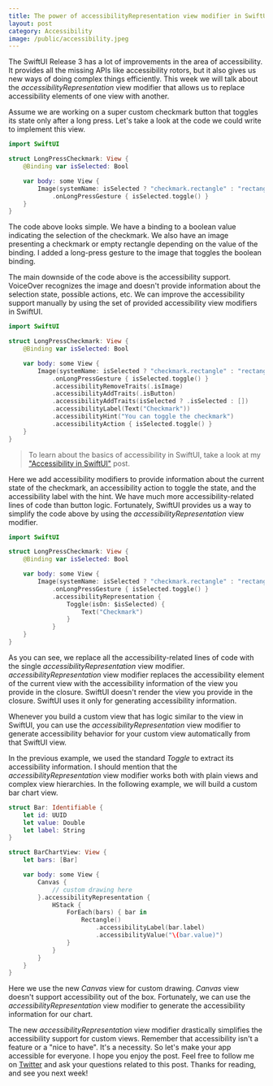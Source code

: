 ```yaml
---
title: The power of accessibilityRepresentation view modifier in SwiftUI
layout: post
category: Accessibility
image: /public/accessibility.jpeg
---
```


The SwiftUI Release 3 has a lot of improvements in the area of accessibility. It provides all the missing APIs like accessibility rotors, but it also gives us new ways of doing complex things efficiently. This week we will talk about the *accessibilityRepresentation* view modifier that allows us to replace accessibility elements of one view with another.

Assume we are working on a super custom checkmark button that toggles its state only after a long press. Let's take a look at the code we could write to implement this view.

```swift
import SwiftUI

struct LongPressCheckmark: View {
    @Binding var isSelected: Bool

    var body: some View {
        Image(systemName: isSelected ? "checkmark.rectangle" : "rectangle")
            .onLongPressGesture { isSelected.toggle() }
    }
}
```

The code above looks simple. We have a binding to a boolean value indicating the selection of the checkmark. We also have an image presenting a checkmark or empty rectangle depending on the value of the binding. I added a long-press gesture to the image that toggles the boolean binding.

The main downside of the code above is the accessibility support. VoiceOver recognizes the image and doesn't provide information about the selection state, possible actions, etc. We can improve the accessibility support manually by using the set of provided accessibility view modifiers in SwiftUI.

```swift
import SwiftUI

struct LongPressCheckmark: View {
    @Binding var isSelected: Bool

    var body: some View {
        Image(systemName: isSelected ? "checkmark.rectangle" : "rectangle")
            .onLongPressGesture { isSelected.toggle() }
            .accessibilityRemoveTraits(.isImage)
            .accessibilityAddTraits(.isButton)
            .accessibilityAddTraits(isSelected ? .isSelected : [])
            .accessibilityLabel(Text("Checkmark"))
            .accessibilityHint("You can toggle the checkmark")
            .accessibilityAction { isSelected.toggle() }
    }
}
```

> To learn about the basics of accessibility in SwiftUI, take a look at my ["Accessibility in SwiftUI"](/2019/09/10/accessibility-in-swiftui/) post.

Here we add accessibility modifiers to provide information about the current state of the checkmark, an accessibility action to toggle the state, and the accessibility label with the hint. We have much more accessibility-related lines of code than button logic. Fortunately, SwiftUI provides us a way to simplify the code above by using the *accessibilityRepresentation* view modifier.

```swift
import SwiftUI

struct LongPressCheckmark: View {
    @Binding var isSelected: Bool

    var body: some View {
        Image(systemName: isSelected ? "checkmark.rectangle" : "rectangle")
            .onLongPressGesture { isSelected.toggle() }
            .accessibilityRepresentation {
                Toggle(isOn: $isSelected) {
                    Text("Checkmark")
                }
            }
    }
}
```

As you can see, we replace all the accessibility-related lines of code with the single *accessibilityRepresentation* view modifier. *accessibilityRepresentation* view modifier replaces the accessibility element of the current view with the accessibility information of the view you provide in the closure. SwiftUI doesn't render the view you provide in the closure. SwiftUI uses it only for generating accessibility information.

Whenever you build a custom view that has logic similar to the view in SwiftUI, you can use the *accessibilityRepresentation* view modifier to generate accessibility behavior for your custom view automatically from that SwiftUI view.

In the previous example, we used the standard *Toggle* to extract its accessibility information. I should mention that the *accessibilityRepresentation* view modifier works both with plain views and complex view hierarchies. In the following example, we will build a custom bar chart view.

```swift
struct Bar: Identifiable {
    let id: UUID
    let value: Double
    let label: String
}

struct BarChartView: View {
    let bars: [Bar]

    var body: some View {
        Canvas {
            // custom drawing here
        }.accessibilityRepresentation {
            HStack {
                ForEach(bars) { bar in
                    Rectangle()
                        .accessibilityLabel(bar.label)
                        .accessibilityValue("\(bar.value)")
                }
            }
        }
    }
}
```

Here we use the new *Canvas* view for custom drawing. *Canvas* view doesn't support accessibility out of the box. Fortunately, we can use the *accessibilityRepresentation* view modifier to generate the accessibility information for our chart.

The new *accessibilityRepresentation* view modifier drastically simplifies the accessibility support for custom views. Remember that accessibility isn't a feature or a "nice to have". It's a necessity. So let's make your app accessible for everyone. I hope you enjoy the post. Feel free to follow me on [Twitter](https://twitter.com/mecid) and ask your questions related to this post. Thanks for reading, and see you next week!

